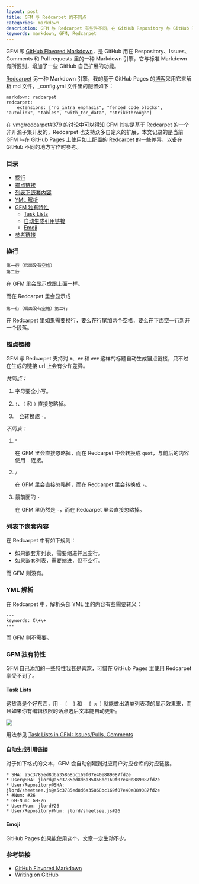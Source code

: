 ```yaml
---
layout: post
title: GFM 与 Redcarpet 的不同点
categories: markdown
description: GFM 与 Redcarpet 有些许不同，在 GitHub Repository 与 GitHub Pages 里写作时应该注意这些区别，避免解析出来不是自己想要的效果。
keywords: markdown, GFM, Redcarpet
---
```


GFM 即 [GitHub Flavored Markdown][1]，是 GitHub 用在 Respository、Issues、Comments 和 Pull requests 里的一种 Markdown 引擎，它与标准 Markdown 有所区别，增加了一些 GitHub 自己扩展的功能。

[Redcarpet][2] 另一种 Markdown 引擎，我的基于 GitHub Pages 的[博客][3]采用它来解析 md 文件，\_config.yml 文件里的配置如下：

```
markdown: redcarpet
redcarpet: 
    extensions: ["no_intra_emphasis", "fenced_code_blocks", "autolink", "tables", "with_toc_data", "strikethrough"]
```

在 [vmg/redcarpet#379][4] 的讨论中可以得知 GFM 其实是基于 Redcarpet 的一个非开源子集开发的，Redcarpet 也支持众多自定义的扩展，本文记录的是当前 GFM 与在 GitHub Pages 上使用如上配置的 Redcarpet 的一些差异，以备在 GitHub 不同的地方写作时参考。

### 目录

* [换行](#换行)
* [描点链接](#描点链接)
* [列表下嵌套内容](#列表下嵌套内容)
* [YML 解析](#yml-解析)
* [GFM 独有特性](#gfm-独有特性)
    * [Task Lists](#task-lists)
    * [自动生成引用链接](#自动生成引用链接)
    * [Emoji](#emoji)
* [参考链接](#参考链接)

### 换行

```
第一行（后面没有空格）
第二行
```

在 GFM 里会显示成跟上面一样。

而在 Redcarpet 里会显示成

```
第一行（后面没有空格）第二行
```

在 Redcarpet 里如果需要换行，要么在行尾加两个空格，要么在下面空一行新开一个段落。

### 锚点链接

GFM 与 Redcarpet 支持对 `#`、`##` 和 `###` 这样的标题自动生成锚点链接，只不过在生成的链接 url 上会有少许差异。

*共同点：*

1. 字母要全小写。

2. `!`、`(` 和 `)` 直接忽略掉。

3. ` ` 会转换成 `-`。

*不同点：*

1. `"`

    在 GFM 里会直接忽略掉，而在 Redcarpet 中会转换成 `quot`，与前后的内容使用 `-` 连接。

2. `/`

    在 GFM 里会直接忽略掉，而在 Redcarpet 里会转换成 `-`。

3. 最前面的 `-`

    在 GFM 里仍然是 `-`，而在 Redcarpet 里会直接忽略掉。

### 列表下嵌套内容

在 Redcarpet 中有如下规则：

* 如果嵌套非列表，需要缩进并且空行。
* 如果嵌套列表，需要缩进，但不空行。

而 GFM 则没有。

### YML 解析

在 Redcarpet 中，解析头部 YML 里的内容有些需要转义：

```
---
keywords: C\+\+
---
```

而 GFM 则不需要。

### GFM 独有特性

GFM 自己添加的一些特性我甚是喜欢，可惜在 GitHub Pages 里使用 Redcarpet 享受不到了。

#### Task Lists

这货真是个好东西，用 `- [  ]` 和 `- [ x ]` 就能做出清单列表项的显示效果来，而且如果你有编辑权限的话点选后文本能自动更新。

![](https://camo.githubusercontent.com/09cbc14d7458e0e2c52f1a66fb8890152da978c9/68747470733a2f2f662e636c6f75642e6769746875622e636f6d2f6173736574732f3138322f35343631302f66326530656131382d356139612d313165322d383236642d6635663562663033663032652e676966)

用法参见 [Task Lists in GFM: Issues/Pulls, Comments][5]

#### 自动生成引用链接

对于如下格式的文本，GFM 会自动创建到对应用户对应仓库的对应链接。

```
* SHA: a5c3785ed8d6a35868bc169f07e40e889087fd2e
* User@SHA: jlord@a5c3785ed8d6a35868bc169f07e40e889087fd2e
* User/Repository@SHA: jlord/sheetsee.js@a5c3785ed8d6a35868bc169f07e40e889087fd2e
* #Num: #26
* GH-Num: GH-26
* User#Num: jlord#26
* User/Repository#Num: jlord/sheetsee.js#26
```

#### Emoji

GitHub Pages 如果能使用这个，文章一定生动不少。

### 参考链接

* [GitHub Flavored Markdown][1]
* [Writing on GitHub][6]

[1]: https://help.github.com/articles/github-flavored-markdown/
[2]: https://github.com/vmg/redcarpet
[3]: http://mzlog.com
[4]: https://github.com/vmg/redcarpet/issues/379
[5]: https://github.com/blog/1375%0A-task-lists-in-gfm-issues-pulls-comments
[6]: https://help.github.com/articles/writing-on-github/
